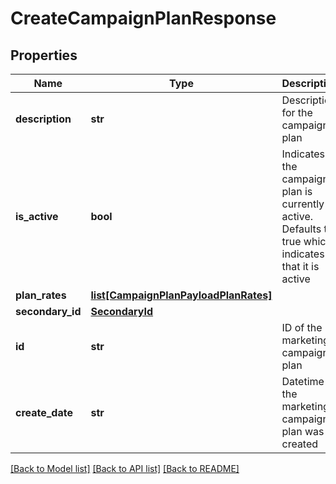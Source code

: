 # CreateCampaignPlanResponse

## Properties
Name | Type | Description | Notes
------------ | ------------- | ------------- | -------------
**description** | **str** | Description for the campaign plan | 
**is_active** | **bool** | Indicates if the campaign plan is currently active. Defaults to true which indicates that it is active | [optional] [default to True]
**plan_rates** | [**list[CampaignPlanPayloadPlanRates]**](CampaignPlanPayloadPlanRates.md) |  | [optional] 
**secondary_id** | [**SecondaryId**](SecondaryId.md) |  | [optional] 
**id** | **str** | ID of the marketing campaign plan | [optional] 
**create_date** | **str** | Datetime the marketing campaign plan was created | [optional] 

[[Back to Model list]](../README.md#documentation-for-models) [[Back to API list]](../README.md#documentation-for-api-endpoints) [[Back to README]](../README.md)


